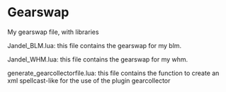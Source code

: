 Gearswap
========

My gearswap file, with libraries

Jandel_BLM.lua: this file contains the gearswap for my blm.

Jandel_WHM.lua: this file contains the gearswap for my whm.

generate_gearcollectorfile.lua: this file contains the function to create an xml spellcast-like for the use of the plugin gearcollector
